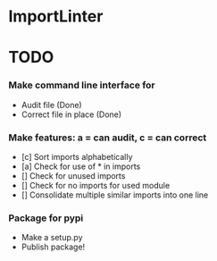 # ImportLinter

# TODO
### Make command line interface for
- Audit file (Done)
- Correct file in place (Done)

### Make features: a = can audit, c = can correct
- [c] Sort imports alphabetically
- [a] Check for use of * in imports
- [] Check for unused imports
- [] Check for no imports for used module
- [] Consolidate multiple similar imports into one line

### Package for pypi
- Make a setup.py
- Publish package!
